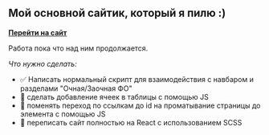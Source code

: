 ## Мой основной сайтик, который я пилю :)

[**Перейти на сайт**](http://sosokmorzha1337.github.io)

Работа пока что над ним продолжается.

*Что нужно сделать:*
- :white_check_mark: Написать нормальный скрипт для взаимодействия с навбаром и разделами "Очная/Заочная ФО"
- :black_square_button: сделать добавление ячеек в таблицы с помощью JS
- :black_square_button: поменять переход по ссылкам до id на проматывание страницы до элемента с помощью JS
- :black_square_button: переписать сайт полностью на React с использованием SCSS